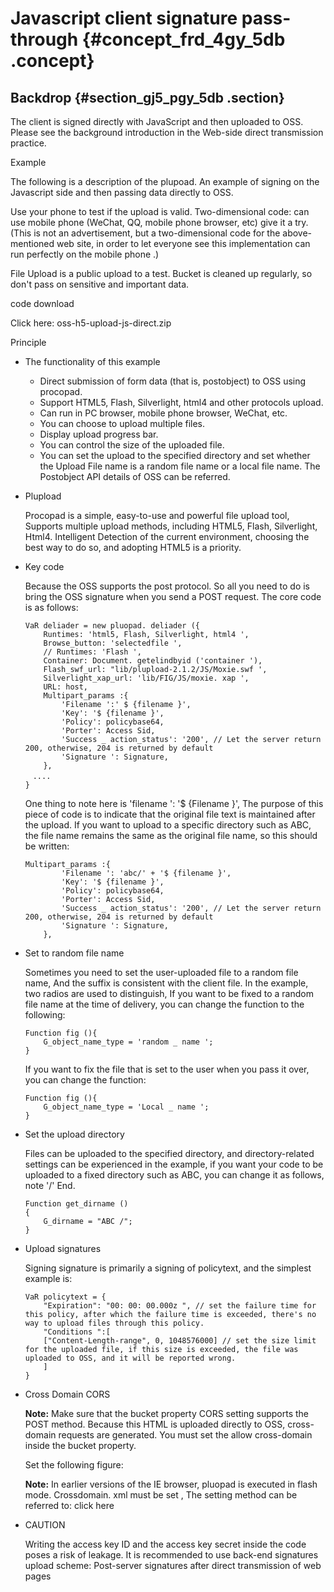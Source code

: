 # Javascript client signature pass-through {#concept_frd_4gy_5db .concept}

## Backdrop {#section_gj5_pgy_5db .section}

The client is signed directly with JavaScript and then uploaded to OSS. Please see the background introduction in the Web-side direct transmission practice.

Example

The following is a description of the plupoad. An example of signing on the Javascript side and then passing data directly to OSS.

Use your phone to test if the upload is valid. Two-dimensional code: can use mobile phone \(WeChat, QQ, mobile phone browser, etc\) give it a try. \(This is not an advertisement, but a two-dimensional code for the above-mentioned web site, in order to let everyone see this implementation can run perfectly on the mobile phone .\)

File Upload is a public upload to a test. Bucket is cleaned up regularly, so don't pass on sensitive and important data.

code download

Click here: oss-h5-upload-js-direct.zip

Principle

-   The functionality of this example

    -   Direct submission of form data \(that is, postobject\) to OSS using procopad.
    -   Support HTML5, Flash, Silverlight, html4 and other protocols upload.
    -   Can run in PC browser, mobile phone browser, WeChat, etc.
    -   You can choose to upload multiple files.
    -   Display upload progress bar.
    -   You can control the size of the uploaded file.
    -   You can set the upload to the specified directory and set whether the Upload File name is a random file name or a local file name.
    The Postobject API details of OSS can be referred.

-   Plupload

    Procopad is a simple, easy-to-use and powerful file upload tool, Supports multiple upload methods, including HTML5, Flash, Silverlight, Html4. Intelligent Detection of the current environment, choosing the best way to do so, and adopting HTML5 is a priority.

-   Key code

    Because the OSS supports the post protocol. So all you need to do is bring the OSS signature when you send a POST request. The core code is as follows:

    ```
    VaR deliader = new pluopad. deliader ({
        Runtimes: 'html5, Flash, Silverlight, html4 ',
        Browse_button: 'selectedfile ',
        // Runtimes: 'Flash ',
        Container: Document. getelindbyid ('container '),
        Flash_swf_url: "lib/plupload-2.1.2/JS/Moxie.swf ',
        Silverlight_xap_url: 'lib/FIG/JS/moxie. xap ',
        URL: host,
        Multipart_params :{
            'Filename ':' $ {filename }',
            'Key': '$ {filename }',
            'Policy': policybase64,
            'Porter': Access Sid,
            'Success _ action_status': '200', // Let the server return 200, otherwise, 204 is returned by default
            'Signature ': Signature,
        },
    　....
    }
    ```

    One thing to note here is 'filename ': '$ \{Filename \}', The purpose of this piece of code is to indicate that the original file text is maintained after the upload. If you want to upload to a specific directory such as ABC, the file name remains the same as the original file name, so this should be written:

    ```
    Multipart_params :{
            'Filename ': 'abc/' + '$ {filename }',
            'Key': '$ {filename }',
            'Policy': policybase64,
            'Porter': Access Sid,
            'Success _ action_status': '200', // Let the server return 200, otherwise, 204 is returned by default
            'Signature ': Signature,
        },
    ```

-   Set to random file name

    Sometimes you need to set the user-uploaded file to a random file name, And the suffix is consistent with the client file. In the example, two radios are used to distinguish, If you want to be fixed to a random file name at the time of delivery, you can change the function to the following:

    ```
    Function fig (){
        G_object_name_type = 'random _ name ';
    }
    ```

    If you want to fix the file that is set to the user when you pass it over, you can change the function:

    ```
    Function fig (){
        G_object_name_type = 'Local _ name ';
    }
    ```

-   Set the upload directory

    Files can be uploaded to the specified directory, and directory-related settings can be experienced in the example, if you want your code to be uploaded to a fixed directory such as ABC, you can change it as follows, note '/' End.

    ```
    Function get_dirname ()
    {
        G_dirname = "ABC /"; 
    }
    ```

-   Upload signatures

    Signing signature is primarily a signing of policytext, and the simplest example is:

    ```
    VaR policytext = {
        "Expiration": "00: 00: 00.000z ", // set the failure time for this policy, after which the failure time is exceeded, there's no way to upload files through this policy.
        "Conditions ":[
        ["Content-Length-range", 0, 1048576000] // set the size limit for the uploaded file, if this size is exceeded, the file was uploaded to OSS, and it will be reported wrong.
        ]
    }
    ```

-   Cross Domain CORS

    **Note:** Make sure that the bucket property CORS setting supports the POST method. Because this HTML is uploaded directly to OSS, cross-domain requests are generated. You must set the allow cross-domain inside the bucket property.

    Set the following figure:

    **Note:** In earlier versions of the IE browser, pluopad is executed in flash mode. Crossdomain. xml must be set , The setting method can be referred to: click here

-   CAUTION

    Writing the access key ID and the access key secret inside the code poses a risk of leakage. It is recommended to use back-end signatures upload scheme: Post-server signatures after direct transmission of web pages


